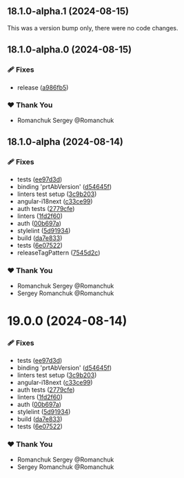 ## 18.1.0-alpha.1 (2024-08-15)

This was a version bump only, there were no code changes.

## 18.1.0-alpha.0 (2024-08-15)

### 🩹 Fixes

-   release ([a986fb5](https://github.com/protoarch/angular/commit/a986fb5))

### ❤️ Thank You

-   Romanchuk Sergey @Romanchuk

## 18.1.0-alpha (2024-08-14)

### 🩹 Fixes

-   tests ([ee97d3d](https://github.com/protoarch/angular/commit/ee97d3d))
-   binding 'prtAbVersion' ([d54645f](https://github.com/protoarch/angular/commit/d54645f))
-   linters test setup ([3c9b203](https://github.com/protoarch/angular/commit/3c9b203))
-   angular-i18next ([c33ce99](https://github.com/protoarch/angular/commit/c33ce99))
-   auth tests ([2779cfe](https://github.com/protoarch/angular/commit/2779cfe))
-   linters ([1fd2f60](https://github.com/protoarch/angular/commit/1fd2f60))
-   auth ([00b697a](https://github.com/protoarch/angular/commit/00b697a))
-   stylelint ([5d91934](https://github.com/protoarch/angular/commit/5d91934))
-   build ([da7e833](https://github.com/protoarch/angular/commit/da7e833))
-   tests ([6e07522](https://github.com/protoarch/angular/commit/6e07522))
-   releaseTagPattern ([7545d2c](https://github.com/protoarch/angular/commit/7545d2c))

### ❤️ Thank You

-   Romanchuk Sergey @Romanchuk
-   Sergey Romanchuk @Romanchuk

# 19.0.0 (2024-08-14)

### 🩹 Fixes

-   tests ([ee97d3d](https://github.com/protoarch/angular/commit/ee97d3d))
-   binding 'prtAbVersion' ([d54645f](https://github.com/protoarch/angular/commit/d54645f))
-   linters test setup ([3c9b203](https://github.com/protoarch/angular/commit/3c9b203))
-   angular-i18next ([c33ce99](https://github.com/protoarch/angular/commit/c33ce99))
-   auth tests ([2779cfe](https://github.com/protoarch/angular/commit/2779cfe))
-   linters ([1fd2f60](https://github.com/protoarch/angular/commit/1fd2f60))
-   auth ([00b697a](https://github.com/protoarch/angular/commit/00b697a))
-   stylelint ([5d91934](https://github.com/protoarch/angular/commit/5d91934))
-   build ([da7e833](https://github.com/protoarch/angular/commit/da7e833))
-   tests ([6e07522](https://github.com/protoarch/angular/commit/6e07522))

### ❤️ Thank You

-   Romanchuk Sergey @Romanchuk
-   Sergey Romanchuk @Romanchuk
